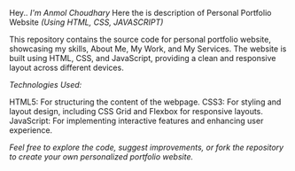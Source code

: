 Hey..
*I'm Anmol Choudhary*
Here the is description of Personal Portfolio Website *(Using HTML, CSS, JAVASCRIPT)*

This repository contains the source code for personal portfolio website, showcasing my skills, About Me, My Work, and My Services. The website is built using HTML, CSS, and JavaScript, providing a clean and responsive layout across different devices.

*Technologies Used:*

HTML5: For structuring the content of the webpage.
CSS3: For styling and layout design, including CSS Grid and Flexbox for responsive layouts.
JavaScript: For implementing interactive features and enhancing user experience.

*Feel free to explore the code, suggest improvements, or fork the repository to create your own personalized portfolio website.*
